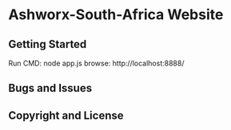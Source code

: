 # Ashworx-South-Africa Website



## Getting Started

  Run CMD: node app.js
  browse: http://localhost:8888/

## Bugs and Issues



## Copyright and License
